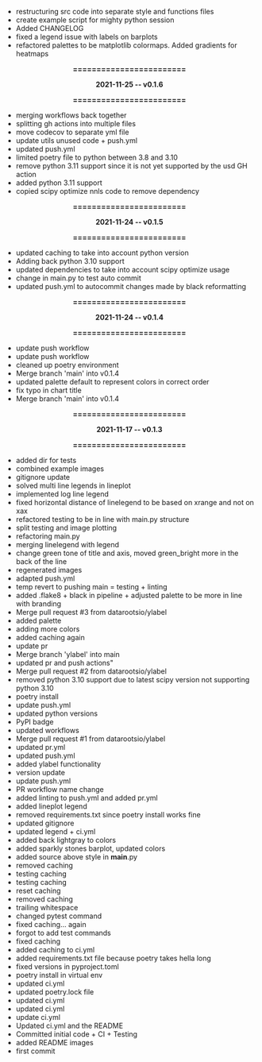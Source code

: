 - restructuring src code into separate style and functions files
- create example script for mighty python session
- Added CHANGELOG
- fixed a legend issue with labels on barplots
- refactored palettes to be matplotlib colormaps. Added gradients for heatmaps
<div align=center>
            <b>
            <p>========================</p>
            <p>2021-11-25   --   v0.1.6</p>
            <p>========================</p>
            </b>
        </div>

- merging workflows back together
- splitting gh actions into multiple files
- move codecov to separate yml file
- update utils unused code + push.yml
- updated push.yml
- limited poetry file to python between 3.8 and 3.10
- remove python 3.11 support since it is not yet supported by the usd GH action
- added python 3.11 support
- copied scipy optimize nnls code to remove dependency
<div align=center>
            <b>
            <p>========================</p>
            <p>2021-11-24   --   v0.1.5</p>
            <p>========================</p>
            </b>
        </div>

- updated caching to take into account python version
- Adding back python 3.10 support
- updated dependencies to take into account scipy optimize usage
- change in main.py to test auto commit
- updated push.yml to autocommit changes made by black reformatting
<div align=center>
            <b>
            <p>========================</p>
            <p>2021-11-24   --   v0.1.4</p>
            <p>========================</p>
            </b>
        </div>

- update push workflow
- update push workflow
- cleaned up poetry environment
- Merge branch 'main' into v0.1.4
- updated palette default to represent colors in correct order
- fix typo in chart title
- Merge branch 'main' into v0.1.4
<div align=center>
            <b>
            <p>========================</p>
            <p>2021-11-17   --   v0.1.3</p>
            <p>========================</p>
            </b>
        </div>

- added dir for tests
- combined example images
- gitignore update
- solved multi line legends in lineplot
- implemented log line legend
- fixed horizontal distance of linelegend to be based on xrange and not on xax
- refactored testing to be in line with main.py structure
- split testing and image plotting
- refactoring main.py
- merging linelegend with legend
- change green tone of title and axis, moved green_bright more in the back of the line
- regenerated images
- adapted push.yml
- temp revert to pushing main = testing + linting
- added .flake8 + black in pipeline + adjusted palette to be more in line with branding
- Merge pull request #3 from datarootsio/ylabel
- added palette
- adding more colors
- added caching again
- update pr
- Merge branch 'ylabel' into main
- updated pr and push actions"
- Merge pull request #2 from datarootsio/ylabel
- removed python 3.10 support due to latest scipy version not supporting python 3.10
- poetry install
- update push.yml
- updated python versions
- PyPI badge
- updated workflows
- Merge pull request #1 from datarootsio/ylabel
- updated pr.yml
- updated push.yml
- added ylabel functionality
- version update
- update push.yml
- PR workflow name change
- added linting to push.yml and added pr.yml
- added lineplot legend
- removed requirements.txt since poetry install works fine
- updated gitignore
- updated legend + ci.yml
- added back lightgray to colors
- added sparkly stones barplot, updated colors
- added source above style in __main__.py
- removed caching
- testing caching
- testing caching
- reset caching
- removed caching
- trailing whitespace
- changed pytest command
- fixed caching... again
- forgot to add test commands
- fixed caching
- added caching to ci.yml
- added requirements.txt file because poetry takes hella long
- fixed versions in pyproject.toml
- poetry install in virtual env
- updated ci.yml
- updated poetry.lock file
- updated ci.yml
- updated ci.yml
- update ci.yml
- Updated ci.yml and the README
- Committed initial code + CI + Testing
- added README images
- first commit
